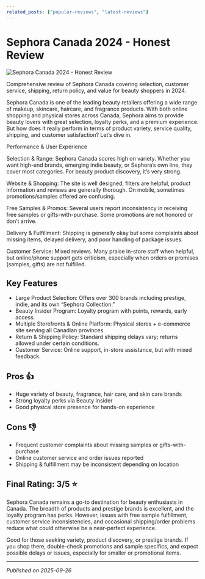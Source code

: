 ```yaml
---
related_posts: ["popular-reviews", "latest-reviews"]
---
```


# Sephora Canada 2024 - Honest Review

![Sephora Canada 2024 - Honest Review](https://api.ellecanada.com/app/uploads/2024/04/sephora_spring_sale_2024.jpg)

 Comprehensive review of Sephora Canada covering selection, customer service, shipping, return policy, and value for beauty shoppers in 2024.

Sephora Canada is one of the leading beauty retailers offering a wide range of makeup, skincare, haircare, and fragrance products. With both online shopping and physical stores across Canada, Sephora aims to provide beauty lovers with great selection, loyalty perks, and a premium experience. But how does it really perform in terms of product variety, service quality, shipping, and customer satisfaction? Let’s dive in.

Performance & User Experience

Selection & Range: Sephora Canada scores high on variety. Whether you want high-end brands, emerging indie beauty, or Sephora’s own line, they cover most categories. For beauty product discovery, it’s very strong.

Website & Shopping: The site is well designed, filters are helpful, product information and reviews are generally thorough. On mobile, sometimes promotions/samples offered are confusing. 

Free Samples & Promos: Several users report inconsistency in receiving free samples or gifts-with-purchase. Some promotions are not honored or don’t arrive. 

Delivery & Fulfillment: Shipping is generally okay but some complaints about missing items, delayed delivery, and poor handling of package issues.

Customer Service: Mixed reviews. Many praise in-store staff when helpful, but online/phone support gets criticism, especially when orders or promises (samples, gifts) are not fulfilled.


## Key Features

- Large Product Selection: Offers over 300 brands including prestige, indie, and its own “Sephora Collection.”
- Beauty Insider Program: Loyalty program with points, rewards, early access.
- Multiple Storefronts & Online Platform: Physical stores + e-commerce site serving all Canadian provinces.
- Return & Shipping Policy: Standard shipping delays vary; returns allowed under certain conditions.
- Customer Service: Online support, in-store assistance, but with mixed feedback.



## Pros 👍

- Huge variety of beauty, fragrance, hair care, and skin care brands
- Strong loyalty perks via Beauty Insider
- Good physical store presence for hands-on experience



## Cons 👎

- Frequent customer complaints about missing samples or gifts-with-purchase
- Online customer service and order issues reported
- Shipping & fulfillment may be inconsistent depending on location


## Final Rating: 3/5 ⭐

Sephora Canada remains a go-to destination for beauty enthusiasts in Canada. The breadth of products and prestige brands is excellent, and the loyalty program has perks. However, issues with free sample fulfillment, customer service inconsistencies, and occasional shipping/order problems reduce what could otherwise be a near-perfect experience.

Good for those seeking variety, product discovery, or prestige brands. If you shop there, double-check promotions and sample specifics, and expect possible delays or issues, especially for smaller or promotional items.



---

*Published on 2025-09-26*